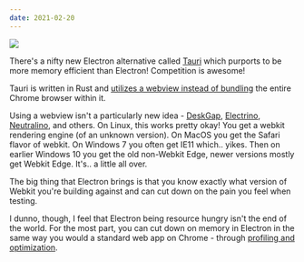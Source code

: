 ```yaml
---
date: 2021-02-20
---
```

![][giphy]

There's a nifty new Electron alternative called [Tauri][1] which purports
to be more memory efficient than Electron!  Competition is awesome!

Tauri is written in Rust and [utilizes a webview instead of bundling][2]
the entire Chrome browser within it.

Using a webview isn't a particularly new idea - [DeskGap][3], [Electrino][4], 
[Neutralino][5], and others.  On Linux, this works pretty okay!  You get a
webkit rendering engine (of an unknown version).  On MacOS you get
the Safari flavor of webkit.  On Windows 7 you often get IE11 which..
yikes.  Then on earlier Windows 10 you get the old non-Webkit Edge,
newer versions mostly get Webkit Edge.  It's.. a little all over.

The big thing that Electron brings is that you know exactly what version
of Webkit you're building against and can cut down on the pain you
feel when testing.

I dunno, though, I feel that Electron being resource hungry isn't the
end of the world.  For the most part, you can cut down on memory in
Electron in the same way you would a standard web app on Chrome -
through [profiling and optimization][6].

[giphy]: https://media.giphy.com/media/FPjbHO0jJxGsE/giphy.gif

[1]: https://tauri.studio/
[2]: https://tauri.studio/en/docs/getting-started/technical-details#user-interface
[3]: https://deskgap.com/
[4]: https://github.com/pojala/electrino
[5]: https://github.com/neutralinojs/neutralinojs
[6]: https://www.electronjs.org/docs/tutorial/performance
